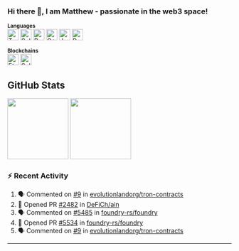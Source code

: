 ### Hi there 👋, I am Matthew - passionate in the web3 space!

<sup><b>Languages</b></sup> <br>
<img alt="Typescript" src="https://img.shields.io/badge/typescript-%23007ACC.svg?style=for-the-badge&logo=typescript&logoColor=white" height="25" />
<img alt="Solidity" src="https://img.shields.io/badge/solidity-%23363636.svg?style=for-the-badge&logo=solidity&logoColor=white" height="25" />
<img alt="Rust" src="https://img.shields.io/badge/Rust-000000?style=for-the-badge&logo=rust&logoColor=white" height="25"/>
<img alt="C++" src="https://img.shields.io/badge/C%2B%2B-00599C?style=for-the-badge&logo=c%2B%2B&logoColor=white" height="25" />
<img alt="Java" src="https://img.shields.io/badge/Java-ED8B00?style=for-the-badge&logo=openjdk&logoColor=white" height="25" />
<img alt="Python" src="https://img.shields.io/badge/python-3670A0?style=for-the-badge&logo=python&logoColor=ffdd54" height="25" />

<sup><b>Blockchains</b></sup> <br>
<img alt="Ethereum" src="https://img.shields.io/badge/ethereum-3C3C3D?style=for-the-badge&logo=ethereum&logoColor=white" height="25" />
<img alt="Solana" src="https://img.shields.io/badge/solana-9945FF?style=for-the-badge&logo=solana&logoColor=ffdd54" height="25" />

<h2>GitHub Stats</h2>
  <img height="137px" src="https://github-readme-stats.vercel.app/api?username=andyrobert3&hide_title=true&hide_border=true&show_icons=true&include_all_commits=true&count_private=true&line_height=21&text_color=000&icon_color=000&theme=graywhite" />
  <img height="137px" src="https://github-readme-stats.vercel.app/api/top-langs/?username=andyrobert3&hide=html&hide_title=true&hide_border=true&layout=compact&langs_count=6&exclude_repo=comp426,Redventures-Movie-Quotes&text_color=000&icon_color=fff&theme=graywhite" />

### :zap: Recent Activity

<!--START_SECTION:activity-->
1. 🗣 Commented on [#9](https://github.com/evolutionlandorg/tron-contracts/issues/9#issuecomment-1746254190) in [evolutionlandorg/tron-contracts](https://github.com/evolutionlandorg/tron-contracts)
2. 💪 Opened PR [#2482](https://github.com/DeFiCh/ain/pull/2482) in [DeFiCh/ain](https://github.com/DeFiCh/ain)
3. 🗣 Commented on [#5485](https://github.com/foundry-rs/foundry/issues/5485#issuecomment-1663930354) in [foundry-rs/foundry](https://github.com/foundry-rs/foundry)
4. 💪 Opened PR [#5534](https://github.com/foundry-rs/foundry/pull/5534) in [foundry-rs/foundry](https://github.com/foundry-rs/foundry)
5. 🗣 Commented on [#9](https://github.com/evolutionlandorg/tron-contracts/issues/9#issuecomment-1662454275) in [evolutionlandorg/tron-contracts](https://github.com/evolutionlandorg/tron-contracts)
<!--END_SECTION:activity-->


---
